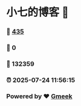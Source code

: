 # 小七的博客 :link:  
### :page_facing_up: [435](/tag.html) 
### :speech_balloon: 0 
### :hibiscus: 132359 
### :alarm_clock: 2025-07-24 11:56:15 
### Powered by :heart: [Gmeek](https://github.com/Meekdai/Gmeek)

